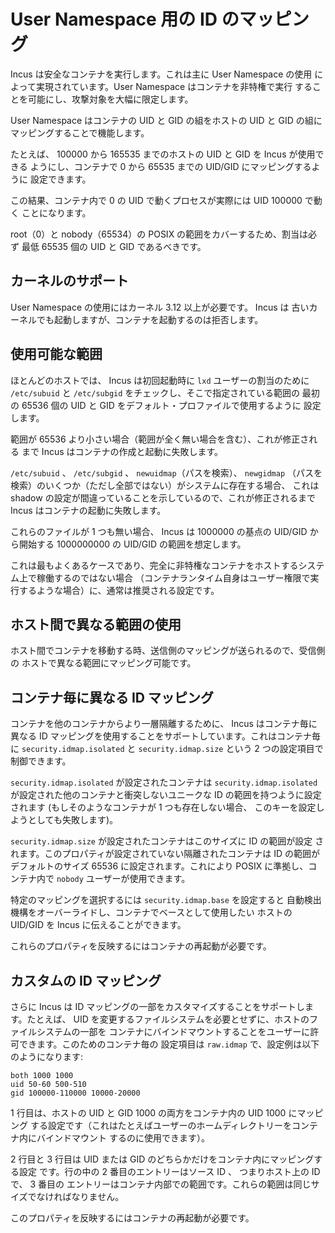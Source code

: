 # User Namespace 用の ID のマッピング

Incus は安全なコンテナを実行します。これは主に User Namespace の使用
によって実現されています。User Namespace はコンテナを非特権で実行
することを可能にし、攻撃対象を大幅に限定します。

User Namespace はコンテナの UID と GID の組をホストの UID と
GID の組にマッピングすることで機能します。

たとえば、 100000 から 165535 までのホストの UID と GID を Incus が使用できる
ようにし、コンテナで 0 から 65535 までの UID/GID にマッピングするように
設定できます。

この結果、コンテナ内で 0 の UID で動くプロセスが実際には UID 100000 で動く
ことになります。

root（0）と nobody（65534）の POSIX の範囲をカバーするため、割当は必ず
最低 65535 個の UID と GID であるべきです。

## カーネルのサポート

User Namespace の使用にはカーネル 3.12 以上が必要です。 Incus は
古いカーネルでも起動しますが、コンテナを起動するのは拒否します。

## 使用可能な範囲

ほとんどのホストでは、 Incus は初回起動時に `lxd` ユーザーの割当のために
`/etc/subuid` と `/etc/subgid` をチェックし、そこで指定されている範囲の
最初の 65536 個の UID と GID をデフォルト・プロファイルで使用するように
設定します。

範囲が 65536 より小さい場合（範囲が全く無い場合を含む）、これが修正される
まで Incus はコンテナの作成と起動に失敗します。

`/etc/subuid` 、 `/etc/subgid` 、 `newuidmap`（パスを検索）、 `newgidmap`
（パスを検索）のいくつか（ただし全部ではない）がシステムに存在する場合、
これは shadow の設定が間違っていることを示しているので、これが修正されるまで
Incus はコンテナの起動に失敗します。

これらのファイルが 1 つも無い場合、 Incus は 1000000 の基点の UID/GID から開始する
1000000000 の UID/GID の範囲を想定します。

これは最もよくあるケースであり、完全に非特権なコンテナをホストするシステム上で稼働するのではない場合
（コンテナランタイム自身はユーザー権限で実行するような場合）に、通常は推奨される設定です。

## ホスト間で異なる範囲の使用

ホスト間でコンテナを移動する時、送信側のマッピングが送られるので、受信側の
ホストで異なる範囲にマッピング可能です。

## コンテナ毎に異なる ID マッピング

コンテナを他のコンテナからより一層隔離するために、 Incus はコンテナ毎に
異なる ID マッピングを使用することをサポートしています。これはコンテナ毎に
`security.idmap.isolated` と `security.idmap.size` という 2 つの設定項目で
制御できます。

`security.idmap.isolated` が設定されたコンテナは
`security.idmap.isolated` が設定された他のコンテナと衝突しないユニークな
ID の範囲を持つように設定されます (もしそのようなコンテナが 1 つも存在しない場合、
このキーを設定しようとしても失敗します)。

`security.idmap.size` が設定されたコンテナはこのサイズに ID の範囲が設定
されます。このプロパティが設定されていない隔離されたコンテナは ID の範囲が
デフォルトのサイズ 65536 に設定されます。これにより POSIX に準拠し、コンテナ内で
`nobody` ユーザーが使用できます。

特定のマッピングを選択するには `security.idmap.base` を設定すると
自動検出機構をオーバーライドし、コンテナでベースとして使用したい
ホストの UID/GID を Incus に伝えることができます。

これらのプロパティを反映するにはコンテナの再起動が必要です。

## カスタムの ID マッピング

さらに Incus は ID マッピングの一部をカスタマイズすることをサポートします。たとえば、
UID を変更するファイルシステムを必要とせずに、ホストのファイルシステムの一部を
コンテナにバインドマウントすることをユーザーに許可できます。このためのコンテナ毎の
設定項目は `raw.idmap` で、設定例は以下のようになります:

    both 1000 1000
    uid 50-60 500-510
    gid 100000-110000 10000-20000

1 行目は、ホストの UID と GID 1000 の両方をコンテナ内の UID 1000 にマッピング
する設定です（これはたとえばユーザーのホームディレクトリーをコンテナ内にバインドマウント
するのに使用できます）。

2 行目と 3 行目は UID または GID のどちらかだけをコンテナ内にマッピングする設定
です。行の中の 2 番目のエントリーはソース ID 、 つまりホスト上の ID で、 3 番目の
エントリーはコンテナ内部での範囲です。これらの範囲は同じサイズでなければなりません。

このプロパティを反映するにはコンテナの再起動が必要です。
